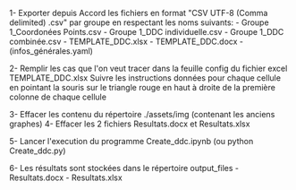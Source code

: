 1- Exporter depuis Accord les fichiers en format "CSV UTF-8 (Comma delimited) .csv" par groupe en respectant les noms suivants:
    - Groupe 1_Coordonées Points.csv
    - Groupe 1_DDC individuelle.csv
    - Groupe 1_DDC combinée.csv
    - TEMPLATE_DDC.xlsx
    - TEMPLATE_DDC.docx
    - (infos_générales.yaml)

2- Remplir les cas que l'on veut tracer dans la feuille config du fichier excel TEMPLATE_DDC.xlsx
    Suivre les instructions données pour chaque cellule en pointant la souris sur le triangle rouge en haut à droite de la première colonne de chaque cellule

3- Effacer les contenu du répertoire ./assets/img (contenant les anciens graphes)
4- Effacer les 2 fichiers Resultats.docx et Resultats.xlsx

5- Lancer l'execution du programme Create_ddc.ipynb (ou python Create_ddc.py)

6- Les résultats sont stockées dans le répertoire output_files
    - Resultats.docx
    - Resultats.xlsx


